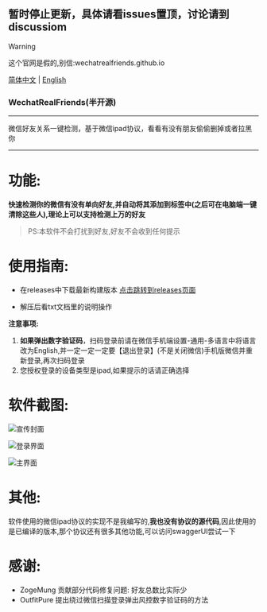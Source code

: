 ## 暂时停止更新，具体请看issues置顶，讨论请到discussiom

>[!WARNING]
>这个官网是假的,别信:wechatrealfriends.github.io

[简体中文](README.md) | [English](README_EN.md)

### WechatRealFriends(半开源)
----

微信好友关系一键检测，基于微信ipad协议，看看有没有朋友偷偷删掉或者拉黑你

----
# 功能:
**快速检测你的微信有没有单向好友,并自动将其添加到标签中(之后可在电脑端一键清除这些人),理论上可以支持检测上万的好友**
> PS:本软件不会打扰到好友,好友不会收到任何提示

# 使用指南:
- 在releases中下载最新构建版本 [点击跳转到releases页面](https://github.com/StrayMeteor3337/WechatRealFriends/releases/)

- 解压后看txt文档里的说明操作

**注意事项:**
1. **如果弹出数字验证码**，扫码登录前请在微信手机端设置-通用-多语言中将语言改为English,并一定一定一定要【退出登录】(不是关闭微信)手机版微信并重新登录,再次扫码登录
2. 您授权登录的设备类型是ipad,如果提示的话请正确选择

# 软件截图:
![宣传封面](https://gitee.com/StrayMeteor3337/strayImg/raw/master/wrf-cover.jpg)

![登录界面](https://gitee.com/StrayMeteor3337/strayImg/raw/master/wrf-login.jpg)

![主界面](https://gitee.com/StrayMeteor3337/strayImg/raw/master/wrf.jpg)

# 其他:
软件使用的微信ipad协议的实现不是我编写的,**我也没有协议的源代码**,因此使用的是已编译的版本,那个协议还有很多其他功能,可以访问swaggerUI尝试一下

# 感谢:
- ZogeMung  贡献部分代码修复问题: 好友总数比实际少
- OutfitPure 提出绕过微信扫描登录弹出风控数字验证码的方法
